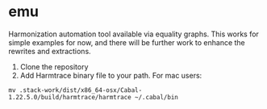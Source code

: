 # emu
Harmonization automation tool available via equality graphs.
This works for simple examples for now, and there will be further work to enhance the rewrites and extractions. 

1. Clone the repository
2. Add Harmtrace binary file to your path. 
For mac users:
```(bash)
mv .stack-work/dist/x86_64-osx/Cabal-1.22.5.0/build/harmtrace/harmtrace ~/.cabal/bin
```
